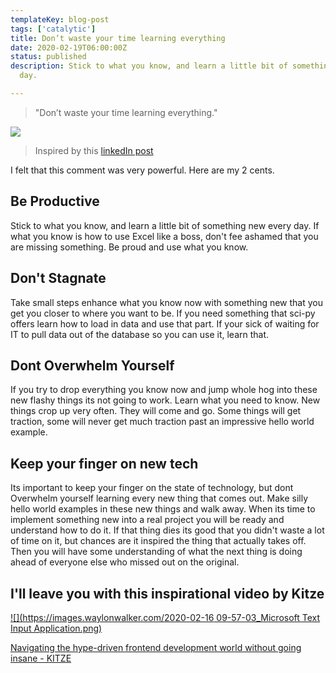 ```yaml
---
templateKey: blog-post
tags: ['catalytic']
title: Don’t waste your time learning everything
date: 2020-02-19T06:00:00Z
status: published
description: Stick to what you know, and learn a little bit of something new every
  day.

---
```


> "Don’t waste your time learning everything."

![](https://images.waylonwalker.com/dont-waste-your-time-learning-everythign-post.png)

> Inspired by this [linkedIn post](https://www.linkedin.com/posts/activity-6633818327070326784--Ksl)

I felt that this comment was very powerful. Here are my 2 cents.

## Be Productive

Stick to what you know, and learn a little bit of something new every day. If what you know is how to use Excel like a boss, don't fee ashamed that you are missing something. Be proud and use what you know.

## Don't Stagnate

Take small steps enhance what you know now with something new that you get you closer to where you want to be. If you need something that sci-py offers learn how to load in data and use that part. If your sick of waiting for IT to pull data out of the database so you can use it, learn that.

## Dont Overwhelm Yourself

If you try to drop everything you know now and jump whole hog into these new flashy things its not going to work. Learn what you need to know.  New things crop up very often.  They will come and go.  Some things will get traction, some will never get much traction past an impressive hello world example.

## Keep your finger on new tech

Its important to keep your finger on the state of technology, but dont Overwhelm yourself learning every new thing that comes out.  Make silly hello world examples in these new things and walk away.  When its time to implement something new into a real project you will be ready and understand how to do it.  If that thing dies its good that you didn't waste a lot of time on it, but chances are it inspired the thing that actually takes off.  Then you will have some understanding of what the next thing is doing ahead of everyone else who missed out on the original.

## I'll leave you with this inspirational video by Kitze

[![](https://images.waylonwalker.com/2020-02-16 09-57-03_Microsoft Text Input Application.png)](https://www.youtube.com/watch?v=_kVxXV0TQ7M)

[Navigating the hype-driven frontend development world without going insane - KITZE](https://www.youtube.com/watch?v=_kVxXV0TQ7M)
